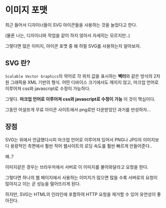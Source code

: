 # 이미지 포맷

최근 들어서 디자이너들이 SVG 아이콘들을 사용하는 것을 늘었다고 한다.

(물론 나는, 디자이너와 작업을 같이 하지 않아서 자세히는 모르지만..)

그렇다면 많은 이미지, 아이콘 포맷 중 왜 하필 SVG를 사용하는지 알아보자.

## SVG 란?

`Scalable Vector Graphics`의 약어로 각 위치 값을 표시하는 **벡터**와 같은 방식의 2차원 그래픽용 XML 기반의 형식. 어떤 디바이스 크기에서도 깨지지 않고, 마크업 언어로 이루어져 css와 javascript로 수정이 가능하다.

그렇다. **마크업 언어로 이루어져 css와 javascript로 수정이 가능** 이 것이 핵심이다.

그동안 어설프게 무료 아이콘 사이트에서 png로만 다운받았던 과거를 반성하자...

## 장점

SVG는 위에서 언급했다시피 마크업 언어로 이루어져 있어서 PNG나 JPG의 이미지보다 용량적인 측면에서 훨씬 적어 웹사이트의 로딩 속도를 훨씬 빠르게 만들어준다..

왜..?

이미지같은 경우는 브라우저에서 서버로 이 이미지를 불어와달라고 요청을 한다.

그렇다면 하나의 웹 페이지에서 사용하는 이미지가 많으면 많을 수록 서버로의 요청이 많아지고 이는 곧 성능을 떨어뜨리게 된다.

하지만, SVG는 HTML의 인라인에 포함하여 HTTP 요청을 제거할 수 있어 유연성이 좋아진다.

